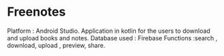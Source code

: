 # Freenotes
Platform : Android Studio.
Application in kotlin for the users to download and  upload books and notes. 
Database used : Firebase
Functions :search , download, upload , preview, share.
